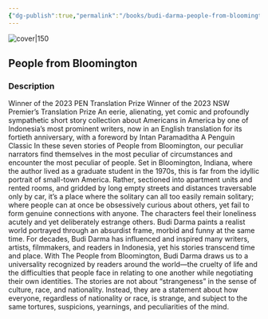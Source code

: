```yaml
---
{"dg-publish":true,"permalink":"/books/budi-darma-people-from-bloomington/","title":"\"People from Bloomington\"","tags":["contemporary","short-story"]}
---
```




![cover|150](http://books.google.com/books/content?id=SfE3EAAAQBAJ&printsec=frontcover&img=1&zoom=1&edge=curl&source=gbs_api)

## People from Bloomington

### Description

Winner of the 2023 PEN Translation Prize Winner of the 2023 NSW Premier’s Translation Prize An eerie, alienating, yet comic and profoundly sympathetic short story collection about Americans in America by one of Indonesia’s most prominent writers, now in an English translation for its fortieth anniversary, with a foreword by Intan Paramaditha A Penguin Classic In these seven stories of People from Bloomington, our peculiar narrators find themselves in the most peculiar of circumstances and encounter the most peculiar of people. Set in Bloomington, Indiana, where the author lived as a graduate student in the 1970s, this is far from the idyllic portrait of small-town America. Rather, sectioned into apartment units and rented rooms, and gridded by long empty streets and distances traversable only by car, it’s a place where the solitary can all too easily remain solitary; where people can at once be obsessively curious about others, yet fail to form genuine connections with anyone. The characters feel their loneliness acutely and yet deliberately estrange others. Budi Darma paints a realist world portrayed through an absurdist frame, morbid and funny at the same time. For decades, Budi Darma has influenced and inspired many writers, artists, filmmakers, and readers in Indonesia, yet his stories transcend time and place. With The People from Bloomington, Budi Darma draws us to a universality recognized by readers around the world—the cruelty of life and the difficulties that people face in relating to one another while negotiating their own identities. The stories are not about “strangeness” in the sense of culture, race, and nationality. Instead, they are a statement about how everyone, regardless of nationality or race, is strange, and subject to the same tortures, suspicions, yearnings, and peculiarities of the mind.
```